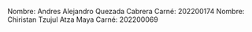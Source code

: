 Nombre: Andres Alejandro Quezada Cabrera Carné: 202200174 Nombre: Chiristan Tzujul Atza Maya Carné: 202200069
